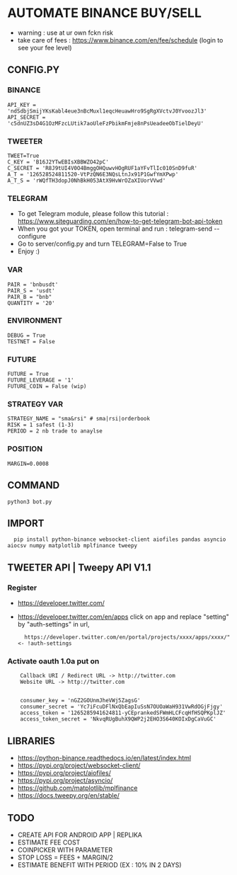 # AUTOMATE BINANCE BUY/SELL

* warning : use at ur own fckn risk
* take care of fees : https://www.binance.com/en/fee/schedule (login to see your fee level)

## CONFIG.PY

   ### BINANCE
    API_KEY = 'ndSdbjSmijYKsKabl4eue3nBcMuxl1eqcHeuawHro9SgRgXVctvJ0YvoozJl3'
    API_SECRET = 'c5dnUZ3sD4G1OzMFzcLUtik7aoUleFzPbikmFmje8nPsUeadeeObTielDeyU'
   ### TWEETER
    TWEET=True
    C_KEY = 'B16J2YTwEBIsXBBWZO42pC'
    C_SECRET = 'R8J9tUI4V0O4BmggOHQuwvHOgRUF1aYFvTlIc010SnD9fuR'
    A_T = '126528524811520-VtPzQN6E3NQsLtnJx91P1GwfYmXPwp'
    A_T_S = 'rWQfTH3dopJ0NhBkH053AtX9HvWrOZaXIUorVVwd'
   ### TELEGRAM
   * To get Telegram module, please follow this tutorial : https://www.siteguarding.com/en/how-to-get-telegram-bot-api-token
   * When you got your TOKEN, open terminal and run : 
    telegram-send --configure
   * Go to server/config.py and turn TELEGRAM=False to True
   * Enjoy :)
   
   ### VAR
    PAIR = 'bnbusdt'
    PAIR_S = 'usdt'
    PAIR_B = "bnb"
    QUANTITY = '20'
   ### ENVIRONMENT
    DEBUG = True
    TESTNET = False
   ### FUTURE
    FUTURE = True
    FUTURE_LEVERAGE = '1'
    FUTURE_COIN = False (wip)
   ### STRATEGY VAR
    STRATEGY_NAME = "sma&rsi" # sma|rsi|orderbook
    RISK = 1 safest (1-3)
    PERIOD = 2 nb trade to anaylse
   ### POSITION
    MARGIN=0.0008

## COMMAND

    python3 bot.py


## IMPORT

      pip install python-binance websocket-client aiofiles pandas asyncio aiocsv numpy matplotlib mplfinance tweepy
      
## TWEETER API | Tweepy API V1.1

### Register
* https://developer.twitter.com/
* https://developer.twitter.com/en/apps
click on app and replace "setting" by "auth-settings" in url,

        https://developer.twitter.com/en/portal/projects/xxxx/apps/xxxx/" <- !auth-settings
           
### Activate oauth 1.0a put on

        Callback URI / Redirect URL -> http://twitter.com
        Website URL -> http://twitter.com
        
        
        consumer_key = 'nGZ2GOUnmJheVWj5ZagsG'
        consumer_secret = 'Yc7iFcuDFlNxQbEapIuSsN7OUOaWaH931VwRdOGjFjgy'
        access_token = '1265285941624811-yCEprankedSFWmHLCFcqHfHSQPKplJZ'
        access_token_secret = 'NkvqRUgBuhX9QWP2j2EHO3S640KOIxDgCaVuGC'


## LIBRARIES

 * https://python-binance.readthedocs.io/en/latest/index.html
 * https://pypi.org/project/websocket-client/
 * https://pypi.org/project/aiofiles/
 * https://pypi.org/project/asyncio/
 * https://github.com/matplotlib/mplfinance
 * https://docs.tweepy.org/en/stable/
## TODO
   * CREATE API FOR ANDROID APP | REPLIKA
   * ESTIMATE FEE COST
   * COINPICKER WITH PARAMETER
   * STOP LOSS = FEES + MARGIN/2
   * ESTIMATE BENEFIT WITH PERIOD (EX : 10% IN 2 DAYS)
